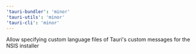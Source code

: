 ```yaml
---
'tauri-bundler': 'minor'
'tauri-utils': 'minor'
'tauri-cli': 'minor'
---
```


Allow specifying custom language files of Tauri's custom messages for the NSIS installer
